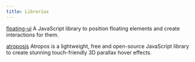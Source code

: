 ```yaml
---
title: Librerías
---
```



[floating-ui](https://floating-ui.com/)
A JavaScript library to position floating elements and create interactions for them.

[atroposjs](https://atroposjs.com/)
Atropos is a lightweight, free and open-source JavaScript library to create stunning touch-friendly 3D parallax hover effects.
